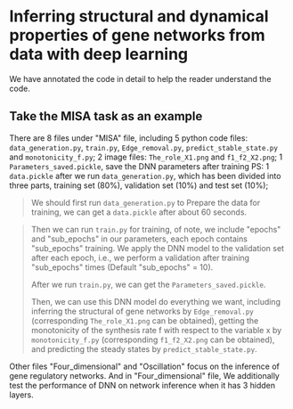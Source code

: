# Inferring structural and dynamical properties of gene networks from data with deep learning

We have annotated the code in detail to help the reader understand the code.
## Take the MISA task as an example
There are 8 files under "MISA" file, including 
5 python code files: `data_generation.py`, `train.py`, `Edge_removal.py`, `predict_stable_state.py` and `monotonicity_f.py`;
2 image files: `The_role_X1.png` and `f1_f2_X2.png`;
1 `Parameters_saved.pickle`, save the DNN parameters after training
PS: 1 `data.pickle` after we run `data_generation.py`, which has been divided into three parts, training set (80%), validation set (10%) and test set (10%);

> We should first run `data_generation.py` to Prepare the data for training, we can get a `data.pickle` after about 60 seconds. 

> Then we can run `train.py` for training, of note, we include "epochs" and "sub_epochs" in our parameters, each epoch contains "sub_epochs" training. We apply the DNN model to the validation set after each epoch, i.e., we perform a validation after training "sub_epochs" times (Default "sub_epochs" = 10). 
> 
> After we run `train.py`, we can get the `Parameters_saved.pickle`.
> 
> Then, we can use this DNN model do everything we want, including inferring the structural of gene networks by `Edge_removal.py` (corresponding `The_role_X1.png` can be obtained), getting the monotonicity of the synthesis rate f with respect to the variable x by `monotonicity_f.py` (corresponding `f1_f2_X2.png` can be obtained), and predicting the steady states by  `predict_stable_state.py`.

Other files "Four_dimensional" and "Oscillation" focus on the inference of gene regulatory networks. And in "Four_dimensional" file, We additionally test the performance of DNN on network inference when it has 3 hidden layers.